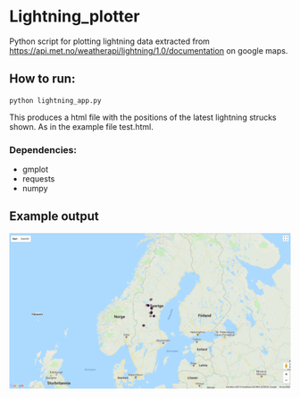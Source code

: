 # Lightning_plotter
Python script for plotting lightning data extracted from https://api.met.no/weatherapi/lightning/1.0/documentation 
on google maps.

## How to run:
```
python lightning_app.py
```
This produces a html file with the positions of the latest lightning strucks shown. As in the example file test.html.
### Dependencies:
* gmplot
* requests
* numpy
## Example output
![Example of plot](/examples/example.png)
